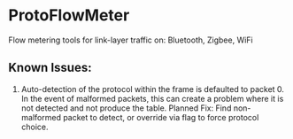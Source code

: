 # ProtoFlowMeter
Flow metering tools for link-layer traffic on: Bluetooth, Zigbee, WiFi

## Known Issues:
1. Auto-detection of the protocol within the frame is defaulted to packet 0. In the event of malformed packets, this can create a problem where it is not detected and not produce the table. 
Planned Fix: Find non-malformed packet to detect, or override via flag to force protocol choice.

